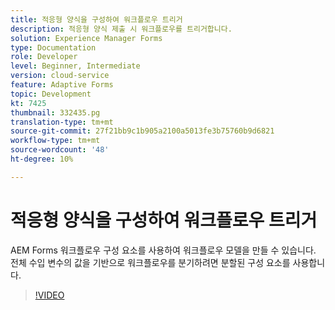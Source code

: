 ```yaml
---
title: 적응형 양식을 구성하여 워크플로우 트리거
description: 적응형 양식 제출 시 워크플로우를 트리거합니다.
solution: Experience Manager Forms
type: Documentation
role: Developer
level: Beginner, Intermediate
version: cloud-service
feature: Adaptive Forms
topic: Development
kt: 7425
thumbnail: 332435.pg
translation-type: tm+mt
source-git-commit: 27f21bb9c1b905a2100a5013fe3b75760b9d6821
workflow-type: tm+mt
source-wordcount: '48'
ht-degree: 10%

---
```



# 적응형 양식을 구성하여 워크플로우 트리거

AEM Forms 워크플로우 구성 요소를 사용하여 워크플로우 모델을 만들 수 있습니다. 전체 수입 변수의 값을 기반으로 워크플로우를 분기하려면 분할된 구성 요소를 사용합니다.

>[!VIDEO](https://video.tv.adobe.com/v/332435?quality=12&learn=on)

